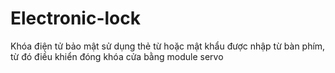 # Electronic-lock
Khóa điện tử bảo mật sử dụng thẻ từ hoặc mật khẩu được nhập từ bàn phím, từ đó điều khiển đóng khóa cửa bằng module servo
